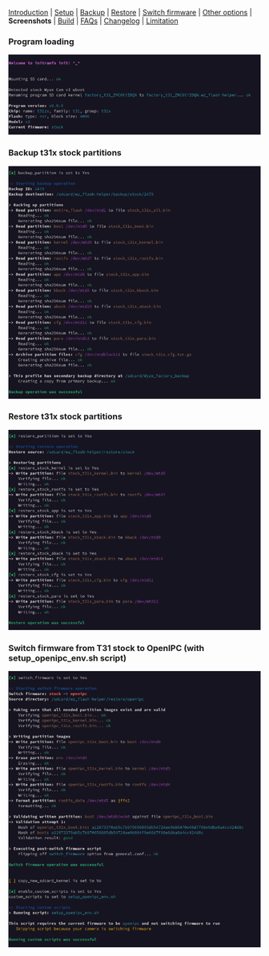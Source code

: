 [Introduction](README.md) | [Setup](README_setup.md) | [Backup](README_backup.md) | [Restore](README_restore.md) | [Switch firmware](README_switch_firmware.md) | [Other options](README_other_options.md) | **Screenshots** | [Build](README_build.md) | [FAQs](README_FAQs.md) | [Changelog](Changelog.md) | [Limitation](Limitation.md)

### Program loading

![Alt text](https://raw.githubusercontent.com/archandanime/wz_flash-helper/main/images/sc_loading.png)

### Backup t31x stock partitions

![Alt text](https://raw.githubusercontent.com/archandanime/wz_flash-helper/main/images/sc_backup.png)

### Restore t31x stock partitions

![Alt text](https://raw.githubusercontent.com/archandanime/wz_flash-helper/main/images/sc_restore.png)

### Switch firmware from T31 stock to OpenIPC (with setup_openipc_env.sh script)

![Alt text](https://raw.githubusercontent.com/archandanime/wz_flash-helper/main/images/sc_switch_firmware.png)

